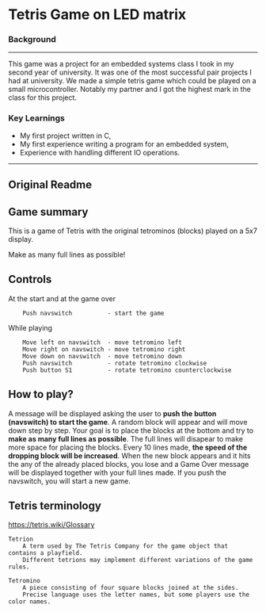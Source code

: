 
# Tetris Game on LED matrix

### Background

------

This game was a project for an embedded systems class I took in my second year of university. 
It was one of the most successful pair projects I had at university. 
We made a simple tetris game which could be played on a small microcontroller. 
Notably my partner and I got the highest mark in the class for this project. 

### Key Learnings

 - My first project written in C,
 - My first experience writing a program for an embedded system,
 - Experience with handling different IO operations.

-------

## Original Readme

Game summary
------------

This is a game of Tetris with the original tetrominos (blocks) played on a 5x7 display.

Make as many full lines as possible!


Controls
--------
At the start and at the game over

        Push navswitch          - start the game

While playing

        Move left on navswitch  - move tetromino left
        Move right on navswitch - move tetromino right
        Move down on navswitch  - move tetromino down
        Push navswitch          - rotate tetromino clockwise
        Push button S1          - rotate tetromino counterclockwise


How to play?
------------
A message will be displayed asking the user to **push the button (navswitch) to start the game**. A random block will appear and will move down step by step. Your goal is to place the blocks at the bottom and try to **make as many full lines as possible**. The full lines will disapear to make more space for placing the blocks. Every 10 lines made, **the speed of the dropping block will be increased**. When the new block appears and it hits the any of the already placed blocks, you lose and a Game Over message will be displayed together with your full lines made. If you push the navswitch, you will start a new game.


Tetris terminology
------------------
https://tetris.wiki/Glossary

    Tetrion
        A term used by The Tetris Company for the game object that contains a playfield.
        Different tetrions may implement different variations of the game rules.

    Tetromino
        A piece consisting of four square blocks joined at the sides.
        Precise language uses the letter names, but some players use the color names.
